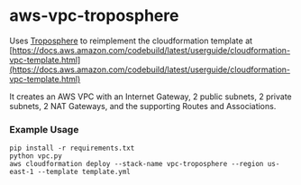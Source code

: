# aws-vpc-troposphere
Uses [Troposphere](https://troposphere.readthedocs.io/en/latest/) to reimplement the cloudformation template at [https://docs.aws.amazon.com/codebuild/latest/userguide/cloudformation-vpc-template.html](https://docs.aws.amazon.com/codebuild/latest/userguide/cloudformation-vpc-template.html)

It creates an AWS VPC with an Internet Gateway, 2 public subnets, 2 private subnets, 2 NAT Gateways, and the supporting Routes and Associations.

### Example Usage
```
pip install -r requirements.txt
python vpc.py
aws cloudformation deploy --stack-name vpc-troposphere --region us-east-1 --template template.yml
```
